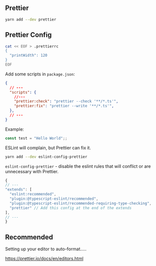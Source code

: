 ## Prettier

```sh
yarn add --dev prettier
```

## Prettier Config

```sh
cat << EOF > .prettierrc
{
  "printWidth": 120
}
EOF
```

Add some scripts in `package.json`:

```json
{
  // ---
  "scripts": {
    //---
    "prettier:check": "prettier --check '**/*.ts'",
    "prettier:fix": "prettier --write '**/*.ts'",
  },
  // ---
}
```

Example:

```ts
const test = "Hello World";;
```

ESLint will complain, but Prettier can fix it.

```sh
yarn add --dev eslint-config-prettier
```

`eslint-config-prettier` - disable the eslint rules that will conflict or are unnecessary with Prettier.

```js
{
// ---
"extends": [
  "eslint:recommended",
  "plugin:@typescript-eslint/recommended",
  "plugin:@typescript-eslint/recommended-requiring-type-checking",
  "prettier" // Add this config at the end of the extends
],
// ---
}
````

## Recommended

Setting up your editor to auto-format.....

https://prettier.io/docs/en/editors.html
